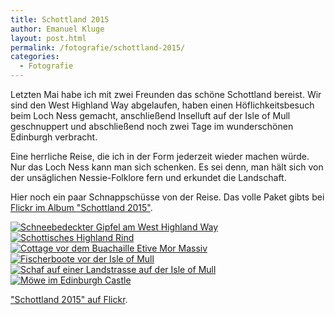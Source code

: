 ```yaml
---
title: Schottland 2015
author: Emanuel Kluge
layout: post.html
permalink: /fotografie/schottland-2015/
categories:
  - Fotografie
---
```


Letzten Mai habe ich mit zwei Freunden das schöne Schottland bereist. Wir sind den West Highland Way abgelaufen, haben einen Höflichkeitsbesuch beim Loch Ness gemacht, anschließend Inselluft auf der Isle of Mull geschnuppert und abschließend noch zwei Tage im wunderschönen Edinburgh verbracht.

Eine herrliche Reise, die ich in der Form jederzeit wieder machen würde. Nur das Loch Ness kann man sich schenken. Es sei denn, man hält sich von der unsäglichen Nessie-Folklore fern und erkundet die Landschaft.

Hier noch ein paar Schnappschüsse von der Reise. Das volle Paket gibts bei [Flickr im Album "Schottland 2015"](https://www.flickr.com/photos/herschel_r/sets/72157655780686471).

<a href="/wp-content/uploads/2015/07/schottland-west-highland-way.jpg" rel="lightbox">
  <noscript data-src="/wp-content/uploads/2015/07/schottland-west-highland-way-480.jpg" data-alt="Schneebedeckter Gipfel am West Highland Way">
<img src="/wp-content/uploads/2015/07/schottland-west-highland-way-480.jpg" alt="Schneebedeckter Gipfel am West Highland Way">
</noscript>
</a>

<a href="/wp-content/uploads/2015/07/schottland-highland-cattle.jpg" rel="lightbox">
  <noscript data-src="/wp-content/uploads/2015/07/schottland-highland-cattle-480.jpg" data-alt="Schottisches Highland Rind">
<img src="/wp-content/uploads/2015/07/schottland-highland-cattle-480.jpg" alt="Schottisches Highland Rind">
</noscript>
</a>

<a href="/wp-content/uploads/2015/07/cottage-buachaille-etive-mor.jpg" rel="lightbox">
  <noscript data-src="/wp-content/uploads/2015/07/cottage-buachaille-etive-mor-480.jpg" data-alt="Cottage vor dem Buachaille Etive Mor Massiv">
<img src="/wp-content/uploads/2015/07/cottage-buachaille-etive-mor-480.jpg" alt="Cottage vor dem Buachaille Etive Mor Massiv">
</noscript>
</a>

<a href="/wp-content/uploads/2015/07/fischerboote-isle-mull-hebriden.jpg" rel="lightbox">
  <noscript data-src="/wp-content/uploads/2015/07/fischerboote-isle-mull-hebriden-480.jpg" data-alt="Fischerboote vor der Isle of Mull">
<img src="/wp-content/uploads/2015/07/fischerboote-isle-mull-hebriden-480.jpg" alt="Fischerboote vor der Isle of Mull">
</noscript>
</a>

<a href="/wp-content/uploads/2015/07/schaf-landstrasse-isle-mull.jpg" rel="lightbox">
  <noscript data-src="/wp-content/uploads/2015/07/schaf-landstrasse-isle-mull-480.jpg" data-alt="Schaf auf einer Landstrasse auf der Isle of Mull">
<img src="/wp-content/uploads/2015/07/schaf-landstrasse-isle-mull-480.jpg" alt="Schaf auf einer Landstrasse auf der Isle of Mull">
</noscript>
</a>

<a href="/wp-content/uploads/2015/07/moewe-edinburgh-castle.jpg" rel="lightbox">
  <noscript data-src="/wp-content/uploads/2015/07/moewe-edinburgh-castle-480.jpg" data-alt="Möwe im Edinburgh Castle">
<img src="/wp-content/uploads/2015/07/moewe-edinburgh-castle-480.jpg" alt="Möwe im Edinburgh Castle">
</noscript>
</a>

["Schottland 2015" auf Flickr](https://www.flickr.com/photos/herschel_r/sets/72157655780686471).
